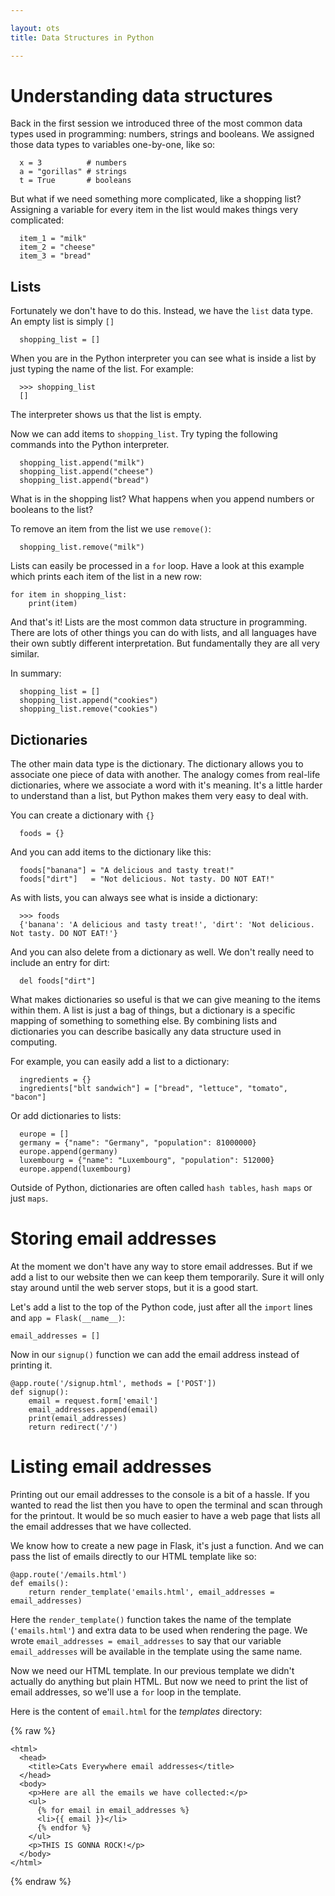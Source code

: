 ```yaml
---

layout: ots
title: Data Structures in Python

---
```


# Understanding data structures

Back in the first session we introduced three of the most common data types used in programming: numbers, strings and booleans. We assigned those data types to variables one-by-one, like so:

	  x = 3          # numbers
	  a = "gorillas" # strings
	  t = True       # booleans

But what if we need something more complicated, like a shopping list? Assigning a variable for every item in the list would makes things very complicated:

	  item_1 = "milk"
	  item_2 = "cheese"
	  item_3 = "bread"

## Lists

Fortunately we don't have to do this. Instead, we have the ``list`` data type. An empty list is simply ``[]``

	  shopping_list = []

When you are in the Python interpreter you can see what is inside a list by just typing the name of the list. For example:

	  >>> shopping_list
	  []

The interpreter shows us that the list is empty.

Now we can add items to ``shopping_list``. Try typing the following commands into the Python interpreter.

	  shopping_list.append("milk")
	  shopping_list.append("cheese")
	  shopping_list.append("bread")

What is in the shopping list? What happens when you append numbers or        booleans to the list?

To remove an item from the list we use ``remove()``:

	  shopping_list.remove("milk")
      
Lists can easily be processed in a ``for`` loop. Have a look at this example which prints each item of the list in a new row:

    for item in shopping_list:
		print(item)

And that's it! Lists are the most common data structure in programming. There are lots of other things you can do with lists, and all languages have their own subtly different interpretation. But fundamentally they are all very similar.

In summary:

	  shopping_list = []
	  shopping_list.append("cookies")
	  shopping_list.remove("cookies")

## Dictionaries

The other main data type is the dictionary. The dictionary allows you to associate one piece of data with another. The analogy comes from real-life dictionaries, where we associate a word with it's meaning. It's a little harder to understand than a list, but Python makes them very easy to deal with.

You can create a dictionary with ``{}``

	  foods = {}

And you can add items to the dictionary like this:

	  foods["banana"] = "A delicious and tasty treat!"
	  foods["dirt"]   = "Not delicious. Not tasty. DO NOT EAT!"

As with lists, you can always see what is inside a dictionary:

	  >>> foods
	  {'banana': 'A delicious and tasty treat!', 'dirt': 'Not delicious. Not tasty. DO NOT EAT!'}

And you can also delete from a dictionary as well. We don't really need to include an entry for dirt:

	  del foods["dirt"]

What makes dictionaries so useful is that we can give meaning to the items within them. A list is just a bag of things, but a dictionary is a specific mapping of something to something else. By combining lists and dictionaries you can describe basically any data structure used in computing.

For example, you can easily add a list to a dictionary:

	  ingredients = {}
	  ingredients["blt sandwich"] = ["bread", "lettuce", "tomato", "bacon"]

Or add dictionaries to lists:

	  europe = []
	  germany = {"name": "Germany", "population": 81000000}
	  europe.append(germany)
	  luxembourg = {"name": "Luxembourg", "population": 512000}
	  europe.append(luxembourg)

Outside of Python, dictionaries are often called ``hash tables``, ``hash maps`` or just ``maps``.

# Storing email addresses

At the moment we don't have any way to store email addresses. But if we add a list to our website then we can keep them temporarily. Sure it will only stay around until the web server stops, but it is a good start.

Let's add a list to the top of the Python code, just after all the `import` lines and `app = Flask(__name__)`:

	email_addresses = []

Now in our `signup()` function we can add the email address instead of printing it.

	@app.route('/signup.html', methods = ['POST'])
	def signup():
	    email = request.form['email']
	    email_addresses.append(email)
	    print(email_addresses)
	    return redirect('/')

# Listing email addresses

Printing out our email addresses to the console is a bit of a hassle. If you wanted to read the list then you have to open the terminal and scan through for the printout. It would be so much easier to have a web page that lists all the email addresses that we have collected.

We know how to create a new page in Flask, it's just a function. And we can pass the list of emails directly to our HTML template like so:

	@app.route('/emails.html')
	def emails():
	    return render_template('emails.html', email_addresses = email_addresses)

Here the `render_template()` function takes the name of the template (`'emails.html'`) and extra data to be used when rendering the page. We wrote `email_addresses = email_addresses` to say that our variable `email_addresses` will be available in the template using the same name.

Now we need our HTML template. In our previous template we didn't actually do anything but plain HTML. But now we need to print the list of email addresses, so we'll use a `for` loop in the template.

Here is the content of `email.html` for the _templates_ directory:

{% raw %}

	<html>
	  <head>
	    <title>Cats Everywhere email addresses</title>
	  </head>
	  <body>
	    <p>Here are all the emails we have collected:</p>
	    <ul>
	      {% for email in email_addresses %}
	      <li>{{ email }}</li>
	      {% endfor %}
	    </ul>
	    <p>THIS IS GONNA ROCK!</p>
	  </body>
	</html>

{% endraw %}

